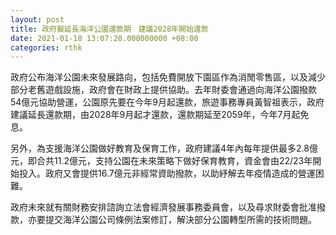 ```yaml
---
layout: post
title: 政府擬延長海洋公園還款期　建議2028年開始還款
date: 2021-01-18 13:07:20.000000000 +08:00
categories: rthk
---
```


政府公布海洋公園未來發展路向，包括免費開放下園區作為消閒零售區，以及減少部分老舊遊戲設施，政府會在財政上提供協助。去年財委會通過向海洋公園撥款54億元協助營運，公園原先要在今年9月起還款，旅遊事務專員黃智祖表示，政府建議延長還款期，由2028年9月起才還款，還款期延至2059年，今年7月起免息。

另外，為支援海洋公園做好教育及保育工作，政府建議4年內每年提供最多2.8億元，即合共11.2億元，支持公園在未來策略下做好保育教育，資金會由22/23年開始投入。政府又會提供16.7億元非經常資助撥款，以助紓解去年疫情造成的營運困難。

政府未來就有關財務安排諮詢立法會經濟發展事務委員會，以及尋求財委會批准撥款，亦要提交海洋公園公司條例法案修訂，解決部分公園轉型所需的技術問題。
